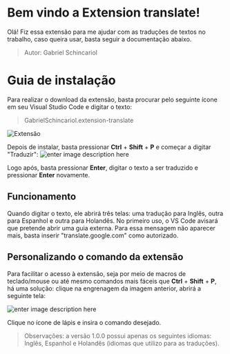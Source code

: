 # Bem vindo a Extension translate!

Olá! Fiz essa extensão para me ajudar com as traduções de textos no trabalho, caso queira usar, basta seguir a documentação abaixo.
> Autor: Gabriel Schincariol


# Guia de instalação
Para realizar o download da extensão, basta procurar pelo seguinte ícone em seu Visual Studio Code e digitar o texto:
> GabrielSchincariol.extension-translate

![Extensão]([https://imgur.com/SdU0Zd7](https://lh3.googleusercontent.com/NjRoxsVVb-oNAET7a53rv8vxrEBYmggWHTBczRXM4gC7UZugAWr5RzgVCBfuldc1qohmzhssYaiWb3zCNH1u9pchjump5xsYjH9bfQFY_hZHcFlIKSvNWNfgCvdCaEsxDzyGiUsgg6UHJzAyz2wDmYUO2Kawwkb7nxUIiN9y6iN2PEGaR3TSLpJYJPi5tK01XLARBLGXT65t9PsTAs8wpmWQuc1tehFwE3y8U7RNzzZDHKruSwiJ0kpRnYPHvUpb_FoDldsUBiq4zfTre1-MBMIdloDLZNDO4i73BM8qmYEOLf0n1YNzZZl7-Re45msC_0w3MdrwtDe-GFRjRj9bhcQYAjpxxR91ObfmQmx394Vwmrim2_J8O7bDK60UeSMI3fmjeeA151IcK1wIxFstcsIvYXdI4uvb1vVaqUV4Y2EQbNaRFI8-ZbuNVhrxpBFCoaCyla5GIIK7ClgmKEGIZ36q6oRbXjYMCt66CdavVja1EYw46t4dj8eSHOA4g_1fFT7YulhqTI3KmCPRHgv38ndFzU2C6J2V96QteiR30UD5wbu2rPzZhTUFfbXAWj8Jgz-yeG52eNF5TK79ZKI-16b9q28EHcP3_dSDPxPrboOoX6O9R3gheSUUxfU890NEDRf-ZOZvsOxtBfwvLUnbuetVO5jkgbA62EwuBO18yOnjDNLOKSA8nR_niQOsPzT3aLtOHbR1oOW4oxNUpsBxsH6KAvADfb0mhvwhe6GQmrJBbOZ7X25Wz7vpJMhE-vdNA95opNKScOVUphRAZWoSoNygUs14XLHcXPU=w1850-h212-no?authuser=0))

Depois de instalar, basta pressionar **Ctrl** + **Shift** + **P** e começar a digitar "Traduzir":
![enter image description here](https://s3.us-west-2.amazonaws.com/secure.notion-static.com/daba7ea8-8c59-4d79-916f-eb94cd9fc38f/Untitled.png?X-Amz-Algorithm=AWS4-HMAC-SHA256&X-Amz-Content-Sha256=UNSIGNED-PAYLOAD&X-Amz-Credential=AKIAT73L2G45EIPT3X45/20220822/us-west-2/s3/aws4_request&X-Amz-Date=20220822T233509Z&X-Amz-Expires=86400&X-Amz-Signature=73d97dc6f0d7d668e738b171721302f4054ab5a5cf24c39f867d60aff7677b46&X-Amz-SignedHeaders=host&response-content-disposition=filename%20=%22Untitled.png%22&x-id=GetObject)

Logo após, basta pressionar **Enter**, digitar o texto a ser traduzido e pressionar **Enter** novamente.

## Funcionamento

Quando digitar o texto, ele abrirá três telas: uma tradução para Inglês, outra para Espanhol e outra para Holandês.
No primeiro uso, o VS Code avisará que pretende abrir uma guia externa. Para essa mensagem não aparecer mais, basta inserir "translate.google.com" como autorizado.

## Personalizando o comando da extensão
Para facilitar o acesso à extensão, seja por meio de macros de teclado/mouse ou até mesmo comandos mais fáceis que **Ctrl** + **Shift** + **P**, há uma solução: clique na engrenagem da imagem anterior, abrirá a seguinte tela:

![enter image description here](https://s3.us-west-2.amazonaws.com/secure.notion-static.com/ee183f47-8075-49c9-86f5-e78f6dd13006/Untitled.png?X-Amz-Algorithm=AWS4-HMAC-SHA256&X-Amz-Content-Sha256=UNSIGNED-PAYLOAD&X-Amz-Credential=AKIAT73L2G45EIPT3X45/20220822/us-west-2/s3/aws4_request&X-Amz-Date=20220822T234019Z&X-Amz-Expires=86400&X-Amz-Signature=61e393bcc6c4695099cfa94390ef99ab3cc0966c29c939e734310e87ec7195aa&X-Amz-SignedHeaders=host&response-content-disposition=filename%20=%22Untitled.png%22&x-id=GetObject)

Clique no ícone de lápis e insira o comando desejado.

>Observações: a versão 1.0.0 possui apenas os seguintes idiomas: Inglês, Espanhol e Holandês (idiomas que utilizo para as traduções).
